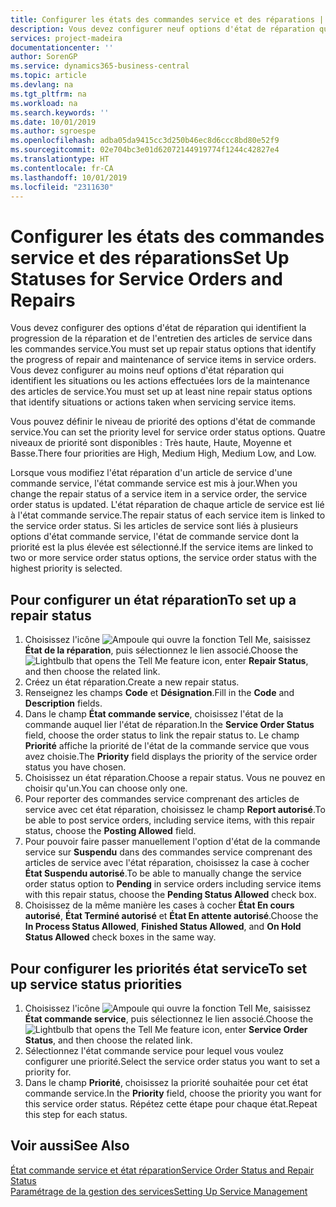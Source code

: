 ```yaml
---
title: Configurer les états des commandes service et des réparations | Microsoft Docs
description: Vous devez configurer neuf options d'état de réparation qui identifient la progression de la réparation et de l'entretien des articles de service dans les commandes service.
services: project-madeira
documentationcenter: ''
author: SorenGP
ms.service: dynamics365-business-central
ms.topic: article
ms.devlang: na
ms.tgt_pltfrm: na
ms.workload: na
ms.search.keywords: ''
ms.date: 10/01/2019
ms.author: sgroespe
ms.openlocfilehash: adba05da9415cc3d250b46ec8d6ccc8bd80e52f9
ms.sourcegitcommit: 02e704bc3e01d62072144919774f1244c42827e4
ms.translationtype: HT
ms.contentlocale: fr-CA
ms.lasthandoff: 10/01/2019
ms.locfileid: "2311630"
---
```

# <a name="set-up-statuses-for-service-orders-and-repairs"></a><span data-ttu-id="0a33b-103">Configurer les états des commandes service et des réparations</span><span class="sxs-lookup"><span data-stu-id="0a33b-103">Set Up Statuses for Service Orders and Repairs</span></span>
<span data-ttu-id="0a33b-104">Vous devez configurer des options d'état de réparation qui identifient la progression de la réparation et de l'entretien des articles de service dans les commandes service.</span><span class="sxs-lookup"><span data-stu-id="0a33b-104">You must set up repair status options that identify the progress of repair and maintenance of service items in service orders.</span></span> <span data-ttu-id="0a33b-105">Vous devez configurer au moins neuf options d'état réparation qui identifient les situations ou les actions effectuées lors de la maintenance des articles de service.</span><span class="sxs-lookup"><span data-stu-id="0a33b-105">You must set up at least nine repair status options that identify situations or actions taken when servicing service items.</span></span>  

<span data-ttu-id="0a33b-106">Vous pouvez définir le niveau de priorité des options d'état de commande service.</span><span class="sxs-lookup"><span data-stu-id="0a33b-106">You can set the priority level for service order status options.</span></span> <span data-ttu-id="0a33b-107">Quatre niveaux de priorité sont disponibles : Très haute, Haute, Moyenne et Basse.</span><span class="sxs-lookup"><span data-stu-id="0a33b-107">There four priorities are High, Medium High, Medium Low, and Low.</span></span>  

<span data-ttu-id="0a33b-108">Lorsque vous modifiez l'état réparation d'un article de service d'une commande service, l'état commande service est mis à jour.</span><span class="sxs-lookup"><span data-stu-id="0a33b-108">When you change the repair status of a service item in a service order, the service order status is updated.</span></span> <span data-ttu-id="0a33b-109">L'état réparation de chaque article de service est lié à l'état commande service.</span><span class="sxs-lookup"><span data-stu-id="0a33b-109">The repair status of each service item is linked to the service order status.</span></span> <span data-ttu-id="0a33b-110">Si les articles de service sont liés à plusieurs options d'état commande service, l'état de commande service dont la priorité est la plus élevée est sélectionné.</span><span class="sxs-lookup"><span data-stu-id="0a33b-110">If the service items are linked to two or more service order status options, the service order status with the highest priority is selected.</span></span>  

## <a name="to-set-up-a-repair-status"></a><span data-ttu-id="0a33b-111">Pour configurer un état réparation</span><span class="sxs-lookup"><span data-stu-id="0a33b-111">To set up a repair status</span></span>  
1. <span data-ttu-id="0a33b-112">Choisissez l'icône ![Ampoule qui ouvre la fonction Tell Me](media/ui-search/search_small.png "Dites-moi ce que vous voulez faire"), saisissez **État de la réparation**, puis sélectionnez le lien associé.</span><span class="sxs-lookup"><span data-stu-id="0a33b-112">Choose the ![Lightbulb that opens the Tell Me feature](media/ui-search/search_small.png "Tell me what you want to do") icon, enter **Repair Status**, and then choose the related link.</span></span>
2. <span data-ttu-id="0a33b-113">Créez un état réparation.</span><span class="sxs-lookup"><span data-stu-id="0a33b-113">Create a new repair status.</span></span>  
3. <span data-ttu-id="0a33b-114">Renseignez les champs **Code** et **Désignation**.</span><span class="sxs-lookup"><span data-stu-id="0a33b-114">Fill in the **Code** and **Description** fields.</span></span>  
4. <span data-ttu-id="0a33b-115">Dans le champ **État commande service**, choisissez l'état de la commande auquel lier l'état de réparation.</span><span class="sxs-lookup"><span data-stu-id="0a33b-115">In the **Service Order Status** field, choose the order status to link the repair status to.</span></span> <span data-ttu-id="0a33b-116">Le champ **Priorité** affiche la priorité de l'état de la commande service que vous avez choisie.</span><span class="sxs-lookup"><span data-stu-id="0a33b-116">The **Priority** field displays the priority of the service order status you have chosen.</span></span>  
5. <span data-ttu-id="0a33b-117">Choisissez un état réparation.</span><span class="sxs-lookup"><span data-stu-id="0a33b-117">Choose a repair status.</span></span> <span data-ttu-id="0a33b-118">Vous ne pouvez en choisir qu'un.</span><span class="sxs-lookup"><span data-stu-id="0a33b-118">You can choose only one.</span></span>  
6. <span data-ttu-id="0a33b-119">Pour reporter des commandes service comprenant des articles de service avec cet état réparation, choisissez le champ **Report autorisé**.</span><span class="sxs-lookup"><span data-stu-id="0a33b-119">To be able to post service orders, including service items, with this repair status, choose the **Posting Allowed** field.</span></span>  
7. <span data-ttu-id="0a33b-120">Pour pouvoir faire passer manuellement l'option d'état de la commande service sur **Suspendu** dans des commandes service comprenant des articles de service avec l'état réparation, choisissez la case à cocher **État Suspendu autorisé**.</span><span class="sxs-lookup"><span data-stu-id="0a33b-120">To be able to manually change the service order status option to **Pending** in service orders including service items with this repair status, choose the **Pending Status Allowed** check box.</span></span>  
8. <span data-ttu-id="0a33b-121">Choisissez de la même manière les cases à cocher **État En cours autorisé**, **État Terminé autorisé** et **État En attente autorisé**.</span><span class="sxs-lookup"><span data-stu-id="0a33b-121">Choose the **In Process Status Allowed**, **Finished Status Allowed**, and **On Hold Status Allowed** check boxes in the same way.</span></span>
  
## <a name="to-set-up-service-status-priorities"></a><span data-ttu-id="0a33b-122">Pour configurer les priorités état service</span><span class="sxs-lookup"><span data-stu-id="0a33b-122">To set up service status priorities</span></span>  
1. <span data-ttu-id="0a33b-123">Choisissez l'icône ![Ampoule qui ouvre la fonction Tell Me](media/ui-search/search_small.png "Dites-moi ce que vous voulez faire"), saisissez **État commande service**, puis sélectionnez le lien associé.</span><span class="sxs-lookup"><span data-stu-id="0a33b-123">Choose the ![Lightbulb that opens the Tell Me feature](media/ui-search/search_small.png "Tell me what you want to do") icon, enter **Service Order Status**, and then choose the related link.</span></span>  
2. <span data-ttu-id="0a33b-124">Sélectionnez l'état commande service pour lequel vous voulez configurer une priorité.</span><span class="sxs-lookup"><span data-stu-id="0a33b-124">Select the service order status you want to set a priority for.</span></span>  
3. <span data-ttu-id="0a33b-125">Dans le champ **Priorité**, choisissez la priorité souhaitée pour cet état commande service.</span><span class="sxs-lookup"><span data-stu-id="0a33b-125">In the **Priority** field, choose the priority you want for this service order status.</span></span> <span data-ttu-id="0a33b-126">Répétez cette étape pour chaque état.</span><span class="sxs-lookup"><span data-stu-id="0a33b-126">Repeat this step for each status.</span></span>  

## <a name="see-also"></a><span data-ttu-id="0a33b-127">Voir aussi</span><span class="sxs-lookup"><span data-stu-id="0a33b-127">See Also</span></span>  
[<span data-ttu-id="0a33b-128">État commande service et état réparation</span><span class="sxs-lookup"><span data-stu-id="0a33b-128">Service Order Status and Repair Status</span></span>](service-service-order-status-and-repair-status.md)  
[<span data-ttu-id="0a33b-129">Paramétrage de la gestion des services</span><span class="sxs-lookup"><span data-stu-id="0a33b-129">Setting Up Service Management</span></span>](service-setup-service.md)  
